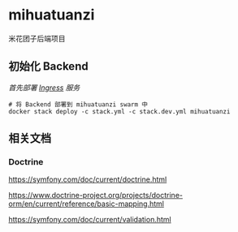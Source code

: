 # mihuatuanzi
米花团子后端项目

## 初始化 Backend
_首先部署 [Ingress](https://github.com/mihuatuanzi/ingress) 服务_
```shell
# 将 Backend 部署到 mihuatuanzi swarm 中
docker stack deploy -c stack.yml -c stack.dev.yml mihuatuanzi
```

## 相关文档
### Doctrine
https://symfony.com/doc/current/doctrine.html

https://www.doctrine-project.org/projects/doctrine-orm/en/current/reference/basic-mapping.html

https://symfony.com/doc/current/validation.html
